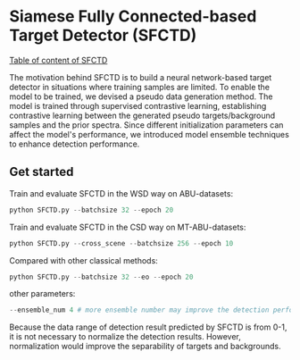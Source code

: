 # Siamese Fully Connected-based Target Detector (SFCTD) 

[Table of content of SFCTD](./SFCTD.png)

The motivation behind SFCTD is to build a neural network-based target detector in situations where training samples are limited. To enable the model to be trained, we devised a pseudo data generation method. The model is trained through supervised contrastive learning, establishing contrastive learning between the generated pseudo targets/background samples and the prior spectra. Since different initialization parameters can affect the model's performance, we introduced model ensemble techniques to enhance detection performance. 

## Get started

Train and evaluate SFCTD in the WSD way on ABU-datasets:

```python
python SFCTD.py --batchsize 32 --epoch 20
```

Train and evaluate SFCTD in the CSD way on MT-ABU-datasets:

```python
python SFCTD.py --cross_scene --batchsize 256 --epoch 10
```

Compared with other classical methods:

```python
python SFCTD.py --batchsize 32 --eo --epoch 20
```

other parameters:

```python
--ensemble_num 4 # more ensemble number may improve the detection performance
```

Because the data range of detection result predicted by SFCTD is from 0-1, it is not necessary to normalize the detection results. However, normalization would improve the separability of targets and backgrounds.  
